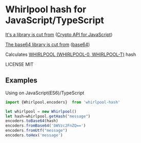 # Whirlpool hash for JavaScript/TypeScript

[It's a library is cut from](https://github.com/nf404/crypto-api)
([Crypto API for JavaScript](https://github.com/nf404/crypto-api))

[The base64 library is cut from](http://mths.be/base64)
([base64](http://mths.be/base64))


Calculates [WHIRLPOOL (WHIRLPOOL-0, WHIRLPOOL-T)](http://www.larc.usp.br/~pbarreto/WhirlpoolPage.html) hash

LICENSE MIT

## Examples



Using on JavaScript(ES6)/TypeScript
```typescript
import {Whirlpool,encoders}  from 'whirlpool-hash'

let whirlpool = new Whirlpool()
let hash=whirlpool.getHash("message")
encoders.toBase64(hash)
encoders.fromBase64('bWVzc2FnZQ==')
encoders.fromUtf("message")
encoders.toHex('message')
```


